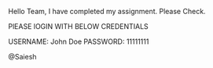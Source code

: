 Hello Team, I have completed my assignment. Please Check.

PlEASE lOGIN WITH BELOW CREDENTIALS

USERNAME: John Doe
PASSWORD: 11111111

@Saiesh

